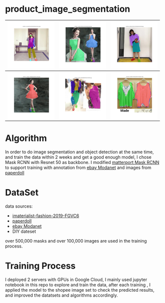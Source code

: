 # product_image_segmentation

| <img src=data/modanet_epoch6/10390187_22dcdd79fac36a4a2a0c8bb3ca3182c1.jpg width=375>      | <img src=data/modanet_epoch6/10480277_726f52fcef80d7e03928c4abd84a38bf.jpg width=375>     | <img src=data/modanet_epoch6/10106352_2d963aa4c36c1ec56d98ab44929efca8.jpg width=375>     |
| ---------- | :-----------:  | :-----------: |
| <img src=data/modanet_epoch6/10480277_455f6d7c7ed86b963f2d46f755c6f535.jpg width=375>     | <img src=data/modanet_epoch6/10477837_365301c24f74f35fbb28fe631245604c.jpg width=375>     | <img src=data/modanet_epoch6/10470870_0e3ffd27c45381ba304f373fc2e8d77f.jpg width=375>     |

# Algorithm

  In order to do image segmentation and object detection at the same time, and train the data within 2 weeks and get a good enough model, I chose Mask RCNN with Resnet 50 as backbone.
  I modified [matterport Mask RCNN](https://github.com/matterport/Mask_RCNN) to support training with annotation from [ebay Modanet](https://github.com/eBay/modanet) and images from [paperdoll](https://github.com/kyamagu/paperdoll)

# DataSet
   data sources:
  * [imaterialist-fashion-2019-FGVC6](https://www.kaggle.com/c/imaterialist-fashion-2019-FGVC6)
  * [paperdoll](https://github.com/kyamagu/paperdoll)
  * [ebay Modanet](https://github.com/eBay/modanet)
  * DIY dateset
  
  over 500,000 masks and over 100,000 images are used in the training process.
  
# Training Process

  I deployed 2 servers with GPUs in Google Cloud, I mainly used jupyter notebook in this repo to explore and train the data, after each training , I applied the model to the shopee image set to check the predicted results, and improved the datatsets and algorithms accordingly.
